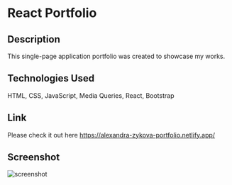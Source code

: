 # React Portfolio

## Description

This single-page application portfolio was created to showcase my works.

## Technologies Used

HTML, CSS, JavaScript, Media Queries, React, Bootstrap

## Link

Please check it out here https://alexandra-zykova-portfolio.netlify.app/

## Screenshot

![screenshot](https://user-images.githubusercontent.com/140107498/275368441-e381b909-db91-4cd3-b8e4-d484554e21e0.png)
